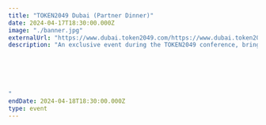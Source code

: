 ```yaml
---
title: "TOKEN2049 Dubai (Partner Dinner)"
date: 2024-04-17T18:30:00.000Z
image: "./banner.jpg"
externalUrl: "https://www.dubai.token2049.com/https://www.dubai.token2049.com/"
description: "An exclusive event during the TOKEN2049 conference, bringing together industry leaders, investors, and blockchain innovators for networking and collaboration. Amidst fine dining and insightful discussions, participants forge valuable partnerships and explore opportunities driving the evolution of the digital asset ecosystem in 2049 and beyond.






"
endDate: 2024-04-18T18:30:00.000Z
type: event
---
```

